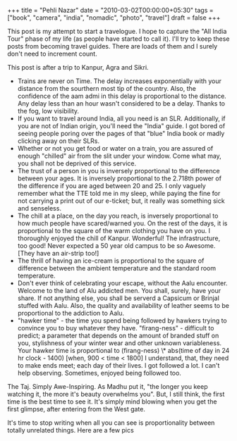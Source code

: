 +++
title = "Pehli Nazar"
date = "2010-03-02T00:00:00+05:30"
tags = ["book", "camera", "india", "nomadic", "photo", "travel"]
draft = false
+++

This post is my attempt to start a travelogue. I hope to capture
the "All India Tour" phase of my life (as people have started to
call it).  I'll try to keep these posts from becoming travel
guides. There are loads of them and I surely don't need to
increment count.

This post is after a trip to Kanpur, Agra and Sikri.

-   Trains are never on Time. The delay increases exponentially with
    your distance from the sourthern most tip of the country. Also,
    the confidence of the aam admi in this delay is proportional to
    the distance. Any delay less than an hour wasn't considered to
    be a delay. Thanks to the fog, low visibility.
-   If you want to travel around India, all you need is an
    SLR. Additionally, if you are not of Indian origin, you'll need
    the "India" guide. I got bored of seeing people poring over the
    pages of that "blue" India book or madly clicking away on their
    SLRs.
-   Whether or not you get food or water on a train, you are assured
    of enough "chilled" air from the slit under your window. Come
    what may, you shall not be deprived of this service.
-   The trust of a person in you is inversely proportional to the
    difference between your ages. It is inversely proportional to
    the 2.718th power of the difference if you are aged between 20
    and 25. I only vaguely remember what the TTE told me in my
    sleep, while paying the fine for not carrying a print out of our
    e-ticket; but, it really was something sick and senseless.
-   The chill at a place, on the day you reach, is inversely
    proportional to how much people have scared/warned you. On the
    rest of the days, it is proportional to the square of the warm
    clothing you have on you. I thoroughly enjoyed the chill of
    Kanpur. Wonderful! The infrastructure, too good! Never expected
    a 50 year old campus to be so Awesome. [They have an air-strip
    too!]
-   The thrill of having an ice-cream is proportional to the square
    of difference between the ambient temperature and the standard
    room temperature.
-   Don't ever think of celebrating your escape, without the Aalu
    encounter. Welcome to the land of Alu addicted men. You shall,
    surely, have your share. If not anything else, you shall be
    serverd a Capsicum or Brinjal stuffed with Aalu. Also, the
    quality and availability of leather seems to be proportional to
    the addiction to Aalu.
-   "hawker time" - the time you spend being followed by hawkers
    trying to convince you to buy whatever they
    have. "firang-ness" - difficult to predict; a parameter that
    depends on the amount of branded stuff on you, stylishness of
    your winter wear and other unknown variableness. Your hawker
    time is proportional to (firang-ness) \\\* abs(time of day in 24
    hr clock - 1400) [when, 900 < time < 1800] I understand, that,
    they need to make ends meet; each day of their lives. I got
    followed a lot. I can't help observing. Sometimes, enjoyed being
    followed too.

The Taj. Simply Awe-Inspiring. As Madhu put it, "the longer you
keep watching it, the more it's beauty overwhelms you". But, I
still think, the first time is the best time to see it. It's
simply mind blowing when you get the first glimpse, after entering
from the West gate.

It's time to stop writing when all you can see is proportionality
between totally unrelated things.  Here are a few pics
